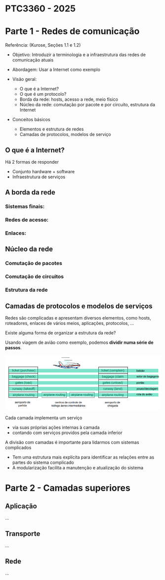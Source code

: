 # PTC3360 - 2025

<!--PARTE 1-->
# Parte 1 - Redes de comunicação

Referência: (Kurose, Seções 1.1 e 1.2)

- Objetivo: Introduzir a terminologia e a infraestrutura das redes de comunicação atuais

- Abordagem: Usar a Internet como exemplo

- Visão geral:
    - O que é a Internet?
    - O que é um protocolo?
    - Borda da rede: hosts, acesso a rede, meio físico
    - Núcleo da rede: comutação por pacote e por circuito, estrutura da Internet

- Conceitos básicos
    - Elementos e estrutura de redes
    - Camadas de protocolos, modelos
de serviço

## O que é a Internet?
Há 2 formas de responder
- Conjunto hardware + software
- Infraestrutura de serviços

## A borda da rede
### Sistemas finais:
### Redes de acesso:
### Enlaces:

## Núcleo da rede
### Comutação de pacotes
### Comutação de circuitos
### Estrutura da rede

## Camadas de protocolos e modelos de serviços
Redes são complicadas e apresentam diversos elementos, como hosts, roteadores, enlaces de vários meios, aplicações, protocolos, ...

Existe alguma forma de organizar a estrutura da rede?

Usando viagem de avião como exemplo, podemos **dividir numa série de passos**.

![Exemplo de avião para protocolos e serviços](./parte1_introducao/img/exemplo_viagem_aviao_protocolos_servicos.png)

Cada camada implementa um serviço
- via suas próprias ações internas à camada
- contando com serviços providos pela camada inferior

A divisão com camadas é importante para lidarmos com sistemas complicados
- Tem uma estrutura mais explícita para identificar as
relações entre as partes do sistema complicado
- A modularização facilita a manutenção e atualização do sistema




<!--PARTE 2-->
# Parte 2 - Camadas superiores

## Aplicação
...

## Transporte
...

## Rede
...


<!--PARTE 3-->
<!--PARTE 4-->
<!--PARTE 5-->